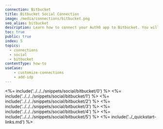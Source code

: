 ```yaml
---
connection: Bitbucket
title: Bitbucket Social Connection
image: /media/connections/bitbucket.png
seo_alias: bitbucket
description: Learn how to connect your Auth0 app to Bitbucket. You will need to generate keys, copy these into your Auth0 settings, and enable the connection.
toc: true
public: true
index: 5
topics:
  - connections
  - social
  - bitbucket
contentType: how-to
useCase:
    - customize-connections
    - add-idp
---
```

<%= include('../../../snippets/social/bitbucket/0') %> 
<%= include('../../../snippets/social/bitbucket/1') %> 
<%= include('../../../snippets/social/bitbucket/2') %> 
<%= include('../../../snippets/social/bitbucket/3') %> 
<%= include('../../../snippets/social/bitbucket/4') %> 
<%= include('../../../snippets/social/bitbucket/5') %> 
<%= include('../_quickstart-links.md') %>
